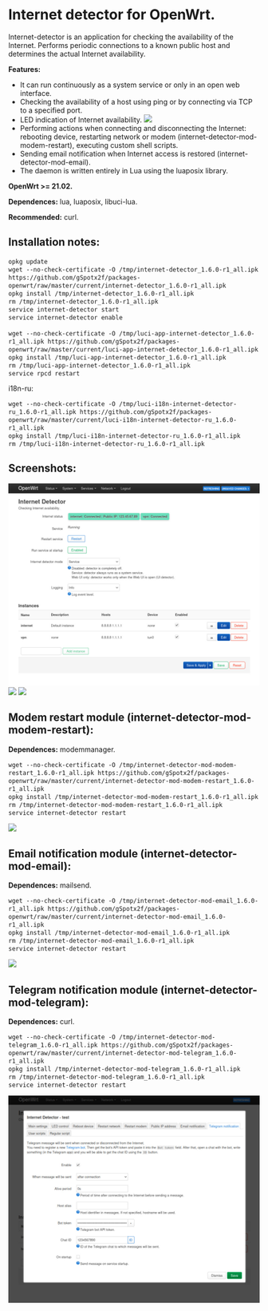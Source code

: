 # Internet detector for OpenWrt.
Internet-detector is an application for checking the availability of the Internet. Performs periodic connections to a known public host and determines the actual Internet availability.

**Features:**
 - It can run continuously as a system service or only in an open web interface.
 - Checking the availability of a host using ping or by connecting via TCP to a specified port.
 - LED indication of Internet availability.
![](https://github.com/gSpotx2f/luci-app-internet-detector/blob/master/screenshots/internet-led.jpg)
 - Performing actions when connecting and disconnecting the Internet: rebooting device, restarting network or modem (internet-detector-mod-modem-restart), executing custom shell scripts.
 - Sending email notification when Internet access is restored (internet-detector-mod-email).
 - The daemon is written entirely in Lua using the luaposix library.

**OpenWrt >= 21.02.**

**Dependences:** lua, luaposix, libuci-lua.

**Recommended:** curl.

## Installation notes:

    opkg update
    wget --no-check-certificate -O /tmp/internet-detector_1.6.0-r1_all.ipk https://github.com/gSpotx2f/packages-openwrt/raw/master/current/internet-detector_1.6.0-r1_all.ipk
    opkg install /tmp/internet-detector_1.6.0-r1_all.ipk
    rm /tmp/internet-detector_1.6.0-r1_all.ipk
    service internet-detector start
    service internet-detector enable

    wget --no-check-certificate -O /tmp/luci-app-internet-detector_1.6.0-r1_all.ipk https://github.com/gSpotx2f/packages-openwrt/raw/master/current/luci-app-internet-detector_1.6.0-r1_all.ipk
    opkg install /tmp/luci-app-internet-detector_1.6.0-r1_all.ipk
    rm /tmp/luci-app-internet-detector_1.6.0-r1_all.ipk
    service rpcd restart

i18n-ru:

    wget --no-check-certificate -O /tmp/luci-i18n-internet-detector-ru_1.6.0-r1_all.ipk https://github.com/gSpotx2f/packages-openwrt/raw/master/current/luci-i18n-internet-detector-ru_1.6.0-r1_all.ipk
    opkg install /tmp/luci-i18n-internet-detector-ru_1.6.0-r1_all.ipk
    rm /tmp/luci-i18n-internet-detector-ru_1.6.0-r1_all.ipk

## Screenshots:

![](https://github.com/gSpotx2f/luci-app-internet-detector/blob/master/screenshots/01.jpg)
![](https://github.com/gSpotx2f/luci-app-internet-detector/blob/master/screenshots/02.jpg)
![](https://github.com/gSpotx2f/luci-app-internet-detector/blob/master/screenshots/03.jpg)

## Modem restart module (internet-detector-mod-modem-restart):

**Dependences:** modemmanager.

    wget --no-check-certificate -O /tmp/internet-detector-mod-modem-restart_1.6.0-r1_all.ipk https://github.com/gSpotx2f/packages-openwrt/raw/master/current/internet-detector-mod-modem-restart_1.6.0-r1_all.ipk
    opkg install /tmp/internet-detector-mod-modem-restart_1.6.0-r1_all.ipk
    rm /tmp/internet-detector-mod-modem-restart_1.6.0-r1_all.ipk
    service internet-detector restart

![](https://github.com/gSpotx2f/luci-app-internet-detector/blob/master/screenshots/04.jpg)

## Email notification module (internet-detector-mod-email):

**Dependences:** mailsend.

    wget --no-check-certificate -O /tmp/internet-detector-mod-email_1.6.0-r1_all.ipk https://github.com/gSpotx2f/packages-openwrt/raw/master/current/internet-detector-mod-email_1.6.0-r1_all.ipk
    opkg install /tmp/internet-detector-mod-email_1.6.0-r1_all.ipk
    rm /tmp/internet-detector-mod-email_1.6.0-r1_all.ipk
    service internet-detector restart

![](https://github.com/gSpotx2f/luci-app-internet-detector/blob/master/screenshots/05.jpg)

## Telegram notification module (internet-detector-mod-telegram):

**Dependences:** curl.

    wget --no-check-certificate -O /tmp/internet-detector-mod-telegram_1.6.0-r1_all.ipk https://github.com/gSpotx2f/packages-openwrt/raw/master/current/internet-detector-mod-telegram_1.6.0-r1_all.ipk
    opkg install /tmp/internet-detector-mod-telegram_1.6.0-r1_all.ipk
    rm /tmp/internet-detector-mod-telegram_1.6.0-r1_all.ipk
    service internet-detector restart

![](https://github.com/gSpotx2f/luci-app-internet-detector/blob/master/screenshots/06.jpg)
